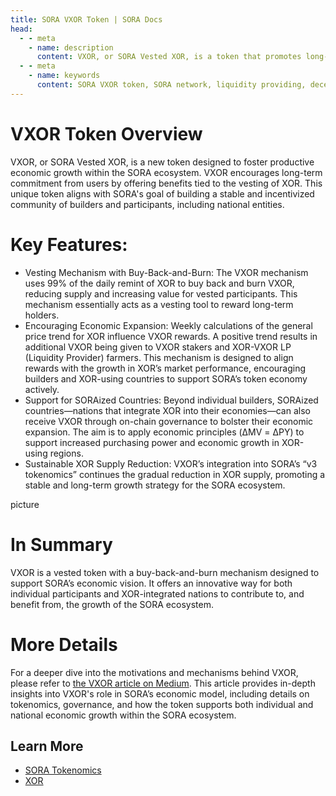```yaml
---
title: SORA VXOR Token | SORA Docs
head:
  - - meta
    - name: description
      content: VXOR, or SORA Vested XOR, is a token that promotes long-term commitment and economic expansion within the SORA ecosystem. By leveraging a buy-back-and-burn mechanism, VXOR rewards stakers and liquidity providers based on positive price trends, aligning incentives with ecosystem growth. Additionally, SORAized countries can receive VXOR to support economic development through on-chain governance.
  - - meta
    - name: keywords
      content: SORA VXOR token, SORA network, liquidity providing, decentralized economy, vesting, vested token, buy-back-and-burn mechanism
---
```


# VXOR Token Overview

VXOR, or SORA Vested XOR, is a new token designed to foster productive economic growth within the SORA ecosystem. VXOR encourages long-term commitment from users by offering benefits tied to the vesting of XOR. This unique token aligns with SORA's goal of building a stable and incentivized community of builders and participants, including national entities.

# Key Features:

- Vesting Mechanism with Buy-Back-and-Burn: The VXOR mechanism uses 99% of the daily remint of XOR to buy back and burn VXOR, reducing supply and increasing value for vested participants. This mechanism essentially acts as a vesting tool to reward long-term holders.
- Encouraging Economic Expansion: Weekly calculations of the general price trend for XOR influence VXOR rewards. A positive trend results in additional VXOR being given to VXOR stakers and XOR-VXOR LP (Liquidity Provider) farmers. This mechanism is designed to align rewards with the growth in XOR’s market performance, encouraging builders and XOR-using countries to support SORA’s token economy actively.
- Support for SORAized Countries: Beyond individual builders, SORAized countries—nations that integrate XOR into their economies—can also receive VXOR through on-chain governance to bolster their economic expansion. The aim is to apply economic principles (ΔMV = ΔPY) to support increased purchasing power and economic growth in XOR-using regions.
- Sustainable XOR Supply Reduction: VXOR’s integration into SORA’s “v3 tokenomics” continues the gradual reduction in XOR supply, promoting a stable and long-term growth strategy for the SORA ecosystem.

picture

# In Summary

VXOR is a vested token with a buy-back-and-burn mechanism designed to support SORA’s economic vision. It offers an innovative way for both individual participants and XOR-integrated nations to contribute to, and benefit from, the growth of the SORA ecosystem.

# More Details

For a deeper dive into the motivations and mechanisms behind VXOR, please refer to [the VXOR article on Medium](https://medium.com/sora-xor/v-for-vxor-841d92157225). This article provides in-depth insights into VXOR's role in SORA’s economic model, including details on tokenomics, governance, and how the token supports both individual and national economic growth within the SORA ecosystem.

## Learn More

- [SORA Tokenomics](/tokenomics.md)
- [XOR](/xor.md)